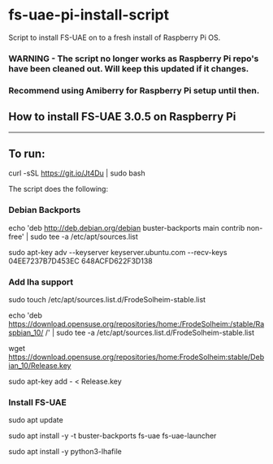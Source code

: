 # fs-uae-pi-install-script
Script to install FS-UAE on to a fresh install of Raspberry Pi OS.

### WARNING - The script no longer works as Raspberry Pi repo's have been cleaned out. Will keep this updated if it changes.
### Recommend using Amiberry for Raspberry Pi setup until then.


## How to install FS-UAE 3.0.5 on Raspberry Pi
-------------------------------------------

## To run:

curl -sSL https://git.io/Jt4Du | sudo bash

The script does the following:

### Debian Backports
echo 'deb http://deb.debian.org/debian buster-backports main contrib non-free' | sudo tee -a /etc/apt/sources.list

sudo apt-key adv --keyserver keyserver.ubuntu.com --recv-keys 04EE7237B7D453EC 648ACFD622F3D138

### Add lha support
sudo touch /etc/apt/sources.list.d/FrodeSolheim-stable.list

echo 'deb https://download.opensuse.org/repositories/home:/FrodeSolheim:/stable/Raspbian_10/ /' | sudo tee -a /etc/apt/sources.list.d/FrodeSolheim-stable.list

wget https://download.opensuse.org/repositories/home:FrodeSolheim:stable/Debian_10/Release.key

sudo apt-key add - < Release.key

### Install FS-UAE
sudo apt update

sudo apt install -y -t buster-backports fs-uae fs-uae-launcher

sudo apt install -y python3-lhafile
